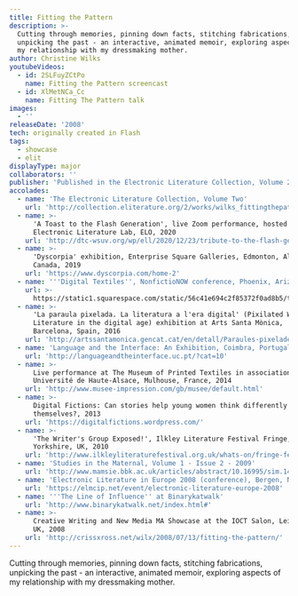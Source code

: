 ```yaml
---
title: Fitting the Pattern
description: >-
  Cutting through memories, pinning down facts, stitching fabrications,
  unpicking the past - an interactive, animated memoir, exploring aspects of
  my relationship with my dressmaking mother.
author: Christine Wilks
youtubeVideos:
  - id: 2SLFuyZCtPo
    name: Fitting the Pattern screencast
  - id: XlMetNCa_Cc
    name: Fitting The Pattern talk
images:
  - ''
releaseDate: '2008'
tech: originally created in Flash
tags:
  - showcase
  - elit
displayType: major
collaborators: ''
publisher: 'Published in the Electronic Literature Collection, Volume 2, Feb 2011'
accolades:
  - name: 'The Electronic Literature Collection, Volume Two'
    url: 'http://collection.eliterature.org/2/works/wilks_fittingthepattern.html'
  - name: >-
      'A Toast to the Flash Generation', live Zoom performance, hosted by
      Electronic Literature Lab, ELO, 2020
    url: 'http://dtc-wsuv.org/wp/ell/2020/12/23/tribute-to-the-flash-generation/'
  - name: >-
      'Dyscorpia' exhibition, Enterprise Square Galleries, Edmonton, Alberta,
      Canada, 2019
    url: 'https://www.dyscorpia.com/home-2'
  - name: '''Digital Textiles'', NonfictioNOW conference, Phoenix, Arizona, USA, 2018'
    url: >-
      https://static1.squarespace.com/static/56c41e694c2f85372f0ad8b5/t/5bd88cb1e2c483784a737351/1540918457726/NFN+FY19+Program+Final+For+Web+updated+20181030.pdf
  - name: >-
      'La paraula pixelada. La literatura a l'era digital' (Pixilated Words.
      Literature in the digital age) exhibition at Arts Santa Mònica,
      Barcelona, Spain, 2016
    url: 'http://artssantamonica.gencat.cat/en/detall/Paraules-pixelades'
  - name: 'Language and the Interface: An Exhibition, Coimbra, Portugal, 2015 '
    url: 'http://languageandtheinterface.uc.pt/?cat=10'
  - name: >-
      Live performance at The Museum of Printed Textiles in association with
      Université de Haute-Alsace, Mulhouse, France, 2014
    url: 'http://www.musee-impression.com/gb/musee/default.html'
  - name: >-
      Digital Fictions: Can stories help young women think differently about
      themselves?, 2013
    url: 'https://digitalfictions.wordpress.com/'
  - name: >-
      'The Writer's Group Exposed!', Ilkley Literature Festival Fringe,
      Yorkshire, UK, 2010
    url: 'http://www.ilkleyliteraturefestival.org.uk/whats-on/fringe-festival'
  - name: 'Studies in the Maternal, Volume 1 - Issue 2 - 2009'
    url: 'http://www.mamsie.bbk.ac.uk/articles/abstract/10.16995/sim.149/'
  - name: 'Electronic Literature in Europe 2008 (conference), Bergen, Norway'
    url: 'https://elmcip.net/event/electronic-literature-europe-2008'
  - name: '''The Line of Influence'' at Binarykatwalk'
    url: 'http://www.binarykatwalk.net/index.html#'
  - name: >-
      Creative Writing and New Media MA Showcase at the IOCT Salon, Leicester,
      UK, 2008
    url: 'http://crissxross.net/wilx/2008/07/13/fitting-the-pattern/'
---
```



Cutting through memories, pinning down facts, stitching fabrications, unpicking the past - an interactive, animated memoir, exploring aspects of my relationship with my dressmaking mother.

